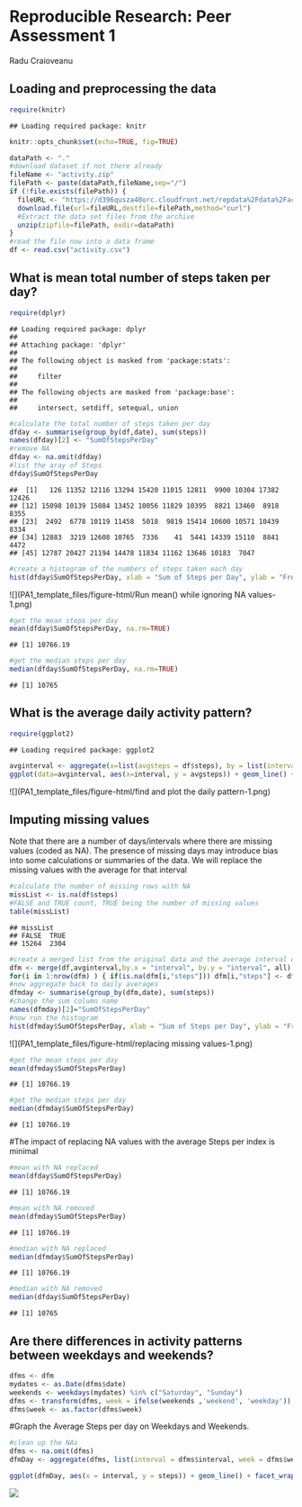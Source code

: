 # Reproducible Research: Peer Assessment 1
Radu Craioveanu  


## Loading and preprocessing the data


```r
require(knitr)
```

```
## Loading required package: knitr
```

```r
knitr::opts_chunk$set(echo=TRUE, fig=TRUE)
```


```r
dataPath <- "." 
#download dataset if not there already
fileName <- "activity.zip" 
filePath <- paste(dataPath,fileName,sep="/") 
if (!file.exists(filePath)) {  
  fileURL <- "https://d396qusza40orc.cloudfront.net/repdata%2Fdata%2Factivit.zip" 
  download.file(url=fileURL,destfile=filePath,method="curl") 
  #Extract the data set files from the archive
  unzip(zipfile=filePath, exdir=dataPath) 
}
#read the file now into a data frame
df <- read.csv("activity.csv")
```



## What is mean total number of steps taken per day?

```r
require(dplyr)
```

```
## Loading required package: dplyr
## 
## Attaching package: 'dplyr'
## 
## The following object is masked from 'package:stats':
## 
##     filter
## 
## The following objects are masked from 'package:base':
## 
##     intersect, setdiff, setequal, union
```

```r
#calculate the total number of steps taken per day 
dfday <- summarise(group_by(df,date), sum(steps))
names(dfday)[2] <- "SumOfStepsPerDay"
#remove NA
dfday <- na.omit(dfday)
#list the aray of Steps
dfday$SumOfStepsPerDay
```

```
##  [1]   126 11352 12116 13294 15420 11015 12811  9900 10304 17382 12426
## [12] 15098 10139 15084 13452 10056 11829 10395  8821 13460  8918  8355
## [23]  2492  6778 10119 11458  5018  9819 15414 10600 10571 10439  8334
## [34] 12883  3219 12608 10765  7336    41  5441 14339 15110  8841  4472
## [45] 12787 20427 21194 14478 11834 11162 13646 10183  7047
```

```r
#create a histogram of the numbers of steps taken each day
hist(dfday$SumOfStepsPerDay, xlab = "Sum of Steps per Day", ylab = "Frequency", main = "Histogram of Sum of Steps per Day")
```

![](PA1_template_files/figure-html/Run mean() while ignoring NA values-1.png) 

```r
#get the mean steps per day
mean(dfday$SumOfStepsPerDay, na.rm=TRUE)
```

```
## [1] 10766.19
```

```r
#get the median steps per day
median(dfday$SumOfStepsPerDay, na.rm=TRUE)
```

```
## [1] 10765
```



## What is the average daily activity pattern?

```r
require(ggplot2)
```

```
## Loading required package: ggplot2
```

```r
avginterval <- aggregate(x=list(avgsteps = df$steps), by = list(interval = df$interval), FUN = mean, na.rm = TRUE)
ggplot(data=avginterval, aes(x=interval, y = avgsteps)) + geom_line() + xlab("5 Minute Interval") + ylab("Average of Steps per Interval") + ggtitle("Average Daily Pattern")
```

![](PA1_template_files/figure-html/find and plot the daily pattern-1.png) 


## Imputing missing values
Note that there are a number of days/intervals where there are missing values (coded as NA). The presence of missing days may introduce bias into some calculations or summaries of the data.  We will replace the missing values with the average for that interval

```r
#calculate the number of missing rows with NA
missList <- is.na(df$steps)
#FALSE and TRUE count, TRUE being the number of missing values
table(missList)
```

```
## missList
## FALSE  TRUE 
## 15264  2304
```

```r
#create a merged list from the original data and the average interval data so that we can then replace the NA with the average data
dfm <- merge(df,avginterval,by.x = "interval", by.y = "interval", all)
for(i in 1:nrow(dfm) ) { if(is.na(dfm[i,"steps"])) dfm[i,"steps"] <- dfm[i,"avgsteps"]}
#now aggregate back to daily averages
dfmday <- summarise(group_by(dfm,date), sum(steps))
#change the sum column name 
names(dfmday)[2]="SumOfStepsPerDay"
#now run the histogram
hist(dfmday$SumOfStepsPerDay, xlab = "Sum of Steps per Day", ylab = "Frequency", main = "Histogram of Sum of Steps per Day with filled NA values")
```

![](PA1_template_files/figure-html/replacing missing values-1.png) 

```r
#get the mean steps per day
mean(dfmday$SumOfStepsPerDay)
```

```
## [1] 10766.19
```

```r
#get the median steps per day
median(dfmday$SumOfStepsPerDay)
```

```
## [1] 10766.19
```
#The impact of replacing NA values with the average Steps per index is minimal

```r
#mean with NA replaced
mean(dfday$SumOfStepsPerDay)
```

```
## [1] 10766.19
```

```r
#mean with NA removed
mean(dfmday$SumOfStepsPerDay)
```

```
## [1] 10766.19
```

```r
#median with NA replaced
median(dfmday$SumOfStepsPerDay)
```

```
## [1] 10766.19
```

```r
#median with NA removed
median(dfday$SumOfStepsPerDay)
```

```
## [1] 10765
```

## Are there differences in activity patterns between weekdays and weekends?

```r
dfms <- dfm
mydates <- as.Date(dfms$date)
weekends <- weekdays(mydates) %in% c("Saturday", "Sunday")
dfms <- transform(dfms, week = ifelse(weekends ,'weekend', 'weekday'))
dfms$week <- as.factor(dfms$week)
```

#Graph the Average Steps per day on Weekdays and Weekends.


```r
#clean up the NAs
dfms <- na.omit(dfms)
dfmDay <- aggregate(dfms, list(interval = dfms$interval, week = dfms$week), FUN = mean, na.rm = TRUE)
```


```r
ggplot(dfmDay, aes(x = interval, y = steps)) + geom_line() + facet_wrap(~week, nrow=2) + xlab("Interval") + ylab("Number of steps") + ggtitle("Average Daily Pattern")
```

![](PA1_template_files/figure-html/unnamed-chunk-4-1.png) 

